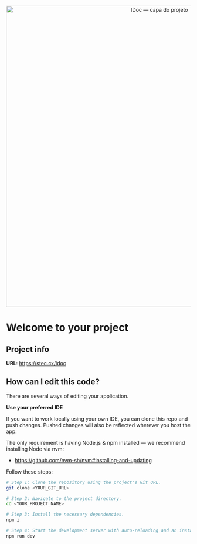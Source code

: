 <p align="center">
  <a href="https://stec.cx/idoc" target="_blank" rel="noopener noreferrer">
    <img src="https://stec.cx/idoc.png" alt="IDoc — capa do projeto" width="820" />
  </a>
</p>

# Welcome to your project

## Project info

**URL**: https://stec.cx/idoc

## How can I edit this code?

There are several ways of editing your application.

**Use your preferred IDE**

If you want to work locally using your own IDE, you can clone this repo and push changes. Pushed changes will also be reflected wherever you host the app.

The only requirement is having Node.js & npm installed — we recommend installing Node via nvm:
- https://github.com/nvm-sh/nvm#installing-and-updating

Follow these steps:

```sh
# Step 1: Clone the repository using the project's Git URL.
git clone <YOUR_GIT_URL>

# Step 2: Navigate to the project directory.
cd <YOUR_PROJECT_NAME>

# Step 3: Install the necessary dependencies.
npm i

# Step 4: Start the development server with auto-reloading and an instant preview.
npm run dev
